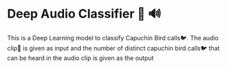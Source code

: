 # Deep Audio Classifier :musical_note: :loud_sound:

This is a Deep Learning model to classify Capuchin Bird calls:bird:.
The audio clip:microphone: is given as input and the number of distinct capuchin bird calls:bird: that can be heard in the audio clip is given as the output
